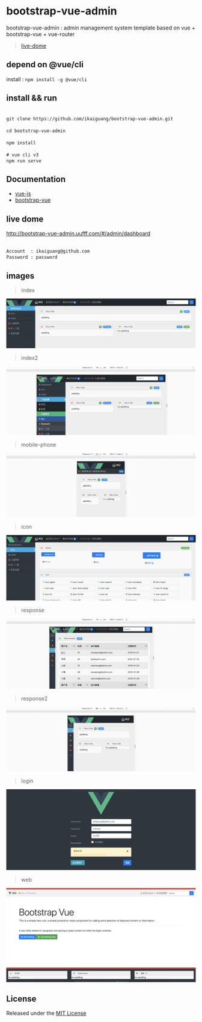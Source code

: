 # bootstrap-vue-admin

bootstrap-vue-admin : admin management system template based on vue + bootstrap-vue + vue-router

> [live-dome](http://bootstrap-vue-admin.uufff.com/#/admin/dashboard)

## depend on @vue/cli

install : `npm install -g @vue/cli`

## install && run

```base

git clone https://github.com/ikaiguang/bootstrap-vue-admin.git

cd bootstrap-vue-admin

npm install

# vue cli v3
npm run serve

```

## Documentation

- [vue-js](https://cn.vuejs.org/)
- [bootstrap-vue](https://bootstrap-vue.js.org/)

## live dome

http://bootstrap-vue-admin.uufff.com/#/admin/dashboard

```text

Account  : ikaiguang@github.com
Password : password

```

## images

> index

![index.png](public/readme/index.png)

> index2

![index2.png](public/readme/index2.png)

> mobile-phone

![mobile-phone.png](public/readme/mobile-phone.png)

> icon

![icon.png](public/readme/icon.png)

> response

![response.png](public/readme/response.png)

> response2

![response2.png](public/readme/response2.png)

> login

![login.png](public/readme/login.png)

> web

![web.png](public/readme/web.png)

## License

Released under the [MIT License](License)
